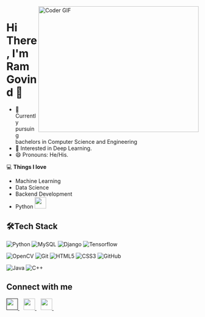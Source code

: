 <img align="right" src="https://github.com/rajaprerak/rajaprerak/blob/master/developer.gif" alt="Coder GIF" width="420" height="330">


# Hi There, I'm Ram Govind 👋 

- 🔭 Currently pursuing bachelors in Computer Science and Engineering
- 🌱 Interested in Deep Learning.
- 😄 Pronouns: He/His.


💻 **Things I love**
- Machine Learning
- Data Science
- Backend Development
- Python <img src="https://media.giphy.com/media/WUlplcMpOCEmTGBtBW/giphy.gif" width="30">




## 🛠**Tech Stack**


![Python](https://img.shields.io/badge/-Python-000000?style=flat&logo=python)
![MySQL](https://img.shields.io/badge/-MySQL-000000?style=flat&logo=MySQL)
![Django](https://img.shields.io/badge/-Django-000000?style=flat&logo=Django)
![Tensorflow](https://img.shields.io/badge/-Tensorflow-000000?style=flat&logo=tensorflow)


![OpenCV](https://img.shields.io/badge/-OpenCV-000000?style=flat&logo=opencv)
![Git](https://img.shields.io/badge/-Git-000000?style=flat&logo=git&logoColor=F05032)
![HTML5](https://img.shields.io/badge/-HTML5-000000?style=flat&logo=HTML5)
![CSS3](https://img.shields.io/badge/-CSS3-000000?style=flat&logo=CSS3)
![GitHub](https://img.shields.io/badge/-GitHub-000000?style=flat&logo=github&logoColor=FFFFFF)


![Java](https://img.shields.io/badge/-Java-000000?style=flat&logo=JAVA)
![C++](https://img.shields.io/badge/-C++-000000?style=flat&logo=C++)





## Connect with me
  <a href="">
    <img width="30px" src="https://www.vectorlogo.zone/logos/twitter/twitter-official.svg" />
  </a>&ensp;
  <a href="https://www.linkedin.com/in/ram-govind-v-30abb9220/">
    <img width="30px" src="https://www.vectorlogo.zone/logos/linkedin/linkedin-icon.svg" />
  </a>&ensp;
  
  <a href="https://www.instagram.com/_ramgovind_/ ">
    <img width="30px" src="https://www.vectorlogo.zone/logos/instagram/instagram-icon.svg" />
  </a>&ensp;
  
